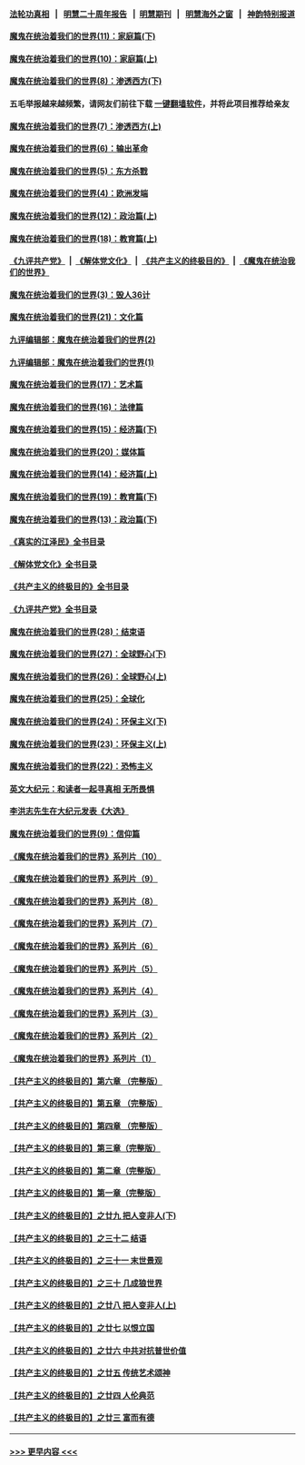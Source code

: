 #### [法轮功真相](https://github.com/gfw-breaker/truth/blob/master/README.md?t=0) &nbsp;&nbsp;|&nbsp;&nbsp; [明慧二十周年报告](https://github.com/gfw-breaker/mh-reports/blob/master/README.md?t=0) &nbsp;&nbsp;|&nbsp;&nbsp;[明慧期刊](https://github.com/gfw-breaker/mh-qikan) &nbsp;&nbsp;|&nbsp;&nbsp; [明慧海外之窗](https://github.com/gfw-breaker/mh-news/blob/master/README.md?t=0) &nbsp;&nbsp;|&nbsp;&nbsp; [神韵特别报道](https://github.com/gfw-breaker/mh-news/blob/master/shenyun.md?t=0)
#### [魔鬼在统治着我们的世界(11)：家庭篇(下)](../pages/nsc422/n10440961.md?t=12040750) 
#### [魔鬼在统治着我们的世界(10)：家庭篇(上)](../pages/nsc422/n10435448.md?t=12040750) 
#### [魔鬼在统治着我们的世界(8)：渗透西方(下)](../pages/nsc422/n10429603.md?t=12040750) 
#### 五毛举报越来越频繁，请网友们前往下载 [一键翻墙软件](https://github.com/gfw-breaker/ssr-accounts)，并将此项目推荐给亲友
#### [魔鬼在统治着我们的世界(7)：渗透西方(上)](../pages/nsc422/n10426013.md?t=12040750) 
#### [魔鬼在统治着我们的世界(6)：输出革命](../pages/nsc422/n10421536.md?t=12040750) 
#### [魔鬼在统治着我们的世界(5)：东方杀戮](../pages/nsc422/n10417707.md?t=12040750) 
#### [魔鬼在统治着我们的世界(4)：欧洲发端](../pages/nsc422/n10414890.md?t=12040750) 
#### [魔鬼在统治着我们的世界(12)：政治篇(上)](../pages/nsc422/n10444576.md?t=12040750) 
#### [魔鬼在统治着我们的世界(18)：教育篇(上)](../pages/nsc422/n10526970.md?t=12040750) 
#### [《九评共产党》](https://github.com/begood0513/9ping.md/blob/master/README.md) &nbsp;|&nbsp; [《解体党文化》](../../../../jtdwh.md/blob/master/README.md)  &nbsp;|&nbsp; [《共产主义的终极目的》](../../../../gczydzjmd.md/blob/master/README.md) &nbsp;|&nbsp; [《魔鬼在统治我们的世界》](../../../../mgztzwmdsj.md/blob/master/README.md) 
#### [魔鬼在统治着我们的世界(3)：毁人36计](../pages/nsc422/n10411583.md?t=12040750) 
#### [魔鬼在统治着我们的世界(21)：文化篇](../pages/nsc422/n10597706.md?t=12040750) 
#### [九评编辑部：魔鬼在统治着我们的世界(2)](../pages/nsc422/n10410036.md?t=12040750) 
#### [九评编辑部：魔鬼在统治着我们的世界(1)](../pages/nsc422/n10406825.md?t=12040750) 
#### [魔鬼在统治着我们的世界(17)：艺术篇](../pages/nsc422/n10499093.md?t=12040750) 
#### [魔鬼在统治着我们的世界(16)：法律篇](../pages/nsc422/n10485969.md?t=12040750) 
#### [魔鬼在统治着我们的世界(15)：经济篇(下)](../pages/nsc422/n10469975.md?t=12040750) 
#### [魔鬼在统治着我们的世界(20)：媒体篇](../pages/nsc422/n10586579.md?t=12040750) 
#### [魔鬼在统治着我们的世界(14)：经济篇(上)](../pages/nsc422/n10457370.md?t=12040750) 
#### [魔鬼在统治着我们的世界(19)：教育篇(下)](../pages/nsc422/n10564808.md?t=12040750) 
#### [魔鬼在统治着我们的世界(13)：政治篇(下)](../pages/nsc422/n10448270.md?t=12040750) 
#### [《真实的江泽民》全书目录](../pages/nsc422/n13721399.md?t=12040750) 
#### [《解体党文化》全书目录](../pages/nsc422/n13721157.md?t=12040750) 
#### [《共产主义的终极目的》全书目录](../pages/nsc422/n13721048.md?t=12040750) 
#### [《九评共产党》全书目录](../pages/nsc422/n13708085.md?t=12040750) 
#### [魔鬼在统治着我们的世界(28)：结束语](../pages/nsc422/n10936246.md?t=12040750) 
#### [魔鬼在统治着我们的世界(27)：全球野心(下)](../pages/nsc422/n10928319.md?t=12040750) 
#### [魔鬼在统治着我们的世界(26)：全球野心(上)](../pages/nsc422/n10900318.md?t=12040750) 
#### [魔鬼在统治着我们的世界(25)：全球化](../pages/nsc422/n10788205.md?t=12040750) 
#### [魔鬼在统治着我们的世界(24)：环保主义(下)](../pages/nsc422/n10695307.md?t=12040750) 
#### [魔鬼在统治着我们的世界(23)：环保主义(上)](../pages/nsc422/n10688613.md?t=12040750) 
#### [魔鬼在统治着我们的世界(22)：恐怖主义](../pages/nsc422/n10614727.md?t=12040750) 
#### [英文大纪元：和读者一起寻真相 无所畏惧](../pages/nsc422/n12542027.md?t=12040750) 
#### [李洪志先生在大纪元发表《大选》](../pages/nsc422/n12534746.md?t=12040750) 
#### [魔鬼在统治着我们的世界(9)：信仰篇](../pages/nsc422/n10432159.md?t=12040750) 
#### [《魔鬼在统治着我们的世界》系列片（10）](../pages/nsc422/n12292670.md?t=12040750) 
#### [《魔鬼在统治着我们的世界》系列片（9）](../pages/nsc422/n12290859.md?t=12040750) 
#### [《魔鬼在统治着我们的世界》系列片（8）](../pages/nsc422/n12287445.md?t=12040750) 
#### [《魔鬼在统治着我们的世界》系列片（7）](../pages/nsc422/n12283425.md?t=12040750) 
#### [《魔鬼在统治着我们的世界》系列片（6）](../pages/nsc422/n12282314.md?t=12040750) 
#### [《魔鬼在统治着我们的世界》系列片（5）](../pages/nsc422/n12281419.md?t=12040750) 
#### [《魔鬼在统治着我们的世界》系列片（4）](../pages/nsc422/n12274024.md?t=12040750) 
#### [《魔鬼在统治着我们的世界》系列片（3）](../pages/nsc422/n12271322.md?t=12040750) 
#### [《魔鬼在统治着我们的世界》系列片（2）](../pages/nsc422/n12269049.md?t=12040750) 
#### [《魔鬼在统治着我们的世界》系列片（1）](../pages/nsc422/n12267575.md?t=12040750) 
#### [【共产主义的终极目的】第六章 （完整版）](../pages/nsc422/n11428913.md?t=12040750) 
#### [【共产主义的终极目的】第五章 （完整版）](../pages/nsc422/n11428912.md?t=12040750) 
#### [【共产主义的终极目的】第四章 （完整版）](../pages/nsc422/n11428907.md?t=12040750) 
#### [【共产主义的终极目的】第三章（完整版）](../pages/nsc422/n11428848.md?t=12040750) 
#### [【共产主义的终极目的】第二章（完整版）](../pages/nsc422/n11428831.md?t=12040750) 
#### [【共产主义的终极目的】第一章（完整版）](../pages/nsc422/n11417651.md?t=12040750) 
#### [【共产主义的终极目的】之廿九 把人变非人(下)](../pages/nsc422/n11344140.md?t=12040750) 
#### [【共产主义的终极目的】之三十二 结语](../pages/nsc422/n11360535.md?t=12040750) 
#### [【共产主义的终极目的】之三十一 末世景观](../pages/nsc422/n11351129.md?t=12040750) 
#### [【共产主义的终极目的】之三十 几成狼世界](../pages/nsc422/n11348280.md?t=12040750) 
#### [【共产主义的终极目的】之廿八 把人变非人(上)](../pages/nsc422/n11340492.md?t=12040750) 
#### [【共产主义的终极目的】之廿七 以恨立国](../pages/nsc422/n11336944.md?t=12040750) 
#### [【共产主义的终极目的】之廿六 中共对抗普世价值](../pages/nsc422/n11324785.md?t=12040750) 
#### [【共产主义的终极目的】之廿五 传统艺术颂神](../pages/nsc422/n11296396.md?t=12040750) 
#### [【共产主义的终极目的】之廿四 人伦典范](../pages/nsc422/n11296397.md?t=12040750) 
#### [【共产主义的终极目的】之廿三 富而有德](../pages/nsc422/n11283598.md?t=12040750) 

----
#### [ >>> 更早内容 <<< ](../indexes/nsc422-earlier.md)
